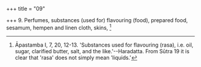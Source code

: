 +++
title = "09"

+++
9. Perfumes, substances (used for) flavouring (food), prepared food, sesamum, hempen and linen cloth, skins, [^8] 


[^8]:  Āpastamba I, 7, 20, 12-13. 'Substances used for flavouring (rasa), i.e. oil, sugar, clarified butter, salt, and the like.'--Haradatta. From Sūtra 19 it is clear that 'rasa' does not simply mean 'liquids.'
